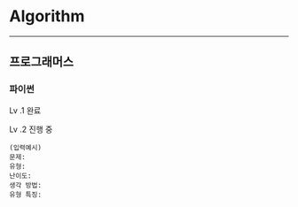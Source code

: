 # Algorithm
---
## 프로그래머스

### 파이썬

Lv .1 완료

Lv .2 진행 중

```
(입력예시)
문제: 
유형:
난이도: 
생각 방법: 
유형 특징:
```
